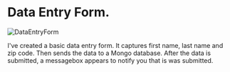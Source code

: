 # Data Entry Form.

![DataEntryForm](https://github.com/CharleeBrown/Data-Entry-Form-Java-/blob/main/DataEntryForm.jpg)

 I've created a basic data entry form.
 It captures first name, last name and zip code.
 Then sends the data to a Mongo database.
 After the data is submitted, a messagebox appears to notify you that is was submitted.

